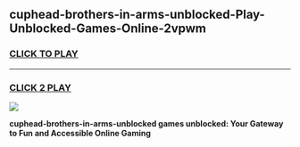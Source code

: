 
## cuphead-brothers-in-arms-unblocked-Play-Unblocked-Games-Online-2vpwm
<h3>
<a href="https://premium76.site?title=cuphead-brothers-in-arms-unblocked&ref=25A">CLICK TO PLAY</a></h3>
<hr>

<h3>
<a href="https://premium76.site?title=cuphead-brothers-in-arms-unblocked&ref=25A">CLICK 2 PLAY</a>
  
</h3>

<a href="https://premium76.site?title=cuphead-brothers-in-arms-unblocked&ref=25A"><img src="https://clearcache.store/games.png"></a>


**cuphead-brothers-in-arms-unblocked games unblocked: Your Gateway to Fun and Accessible Online Gaming**
